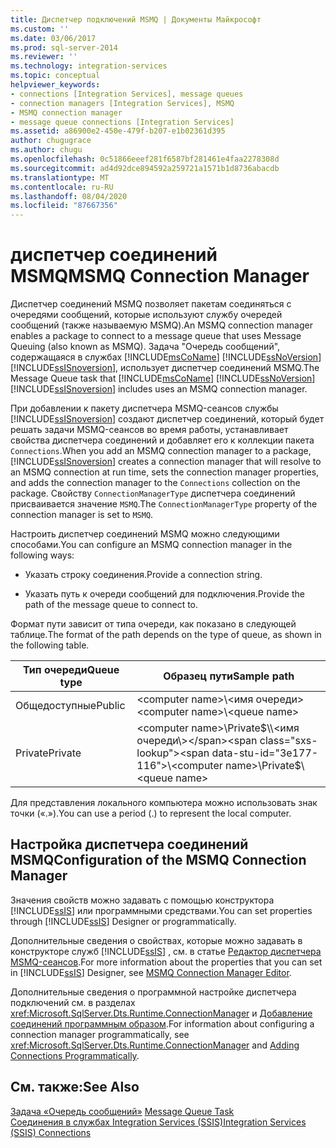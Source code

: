 ```yaml
---
title: Диспетчер подключений MSMQ | Документы Майкрософт
ms.custom: ''
ms.date: 03/06/2017
ms.prod: sql-server-2014
ms.reviewer: ''
ms.technology: integration-services
ms.topic: conceptual
helpviewer_keywords:
- connections [Integration Services], message queues
- connection managers [Integration Services], MSMQ
- MSMQ connection manager
- message queue connections [Integration Services]
ms.assetid: a86900e2-450e-479f-b207-e1b02361d395
author: chugugrace
ms.author: chugu
ms.openlocfilehash: 0c51866eeef281f6587bf281461e4faa2278308d
ms.sourcegitcommit: ad4d92dce894592a259721a1571b1d8736abacdb
ms.translationtype: MT
ms.contentlocale: ru-RU
ms.lasthandoff: 08/04/2020
ms.locfileid: "87667356"
---
```

# <a name="msmq-connection-manager"></a><span data-ttu-id="3e177-102">диспетчер соединений MSMQ</span><span class="sxs-lookup"><span data-stu-id="3e177-102">MSMQ Connection Manager</span></span>
  <span data-ttu-id="3e177-103">Диспетчер соединений MSMQ позволяет пакетам соединяться с очередями сообщений, которые используют службу очередей сообщений (также называемую MSMQ).</span><span class="sxs-lookup"><span data-stu-id="3e177-103">An MSMQ connection manager enables a package to connect to a message queue that uses Message Queuing (also known as MSMQ).</span></span> <span data-ttu-id="3e177-104">Задача "Очередь сообщений", содержащаяся в службах [!INCLUDE[msCoName](../../includes/msconame-md.md)] [!INCLUDE[ssNoVersion](../../includes/ssnoversion-md.md)] [!INCLUDE[ssISnoversion](../../includes/ssisnoversion-md.md)], использует диспетчер соединений MSMQ.</span><span class="sxs-lookup"><span data-stu-id="3e177-104">The Message Queue task that [!INCLUDE[msCoName](../../includes/msconame-md.md)] [!INCLUDE[ssNoVersion](../../includes/ssnoversion-md.md)] [!INCLUDE[ssISnoversion](../../includes/ssisnoversion-md.md)] includes uses an MSMQ connection manager.</span></span>  
  
 <span data-ttu-id="3e177-105">При добавлении к пакету диспетчера MSMQ-сеансов службы [!INCLUDE[ssISnoversion](../../includes/ssisnoversion-md.md)] создают диспетчер соединений, который будет решать задачи MSMQ-сеансов во время работы, устанавливает свойства диспетчера соединений и добавляет его к коллекции пакета `Connections`.</span><span class="sxs-lookup"><span data-stu-id="3e177-105">When you add an MSMQ connection manager to a package, [!INCLUDE[ssISnoversion](../../includes/ssisnoversion-md.md)] creates a connection manager that will resolve to an MSMQ connection at run time, sets the connection manager properties, and adds the connection manager to the `Connections` collection on the package.</span></span> <span data-ttu-id="3e177-106">Свойству `ConnectionManagerType` диспетчера соединений присваивается значение `MSMQ`.</span><span class="sxs-lookup"><span data-stu-id="3e177-106">The `ConnectionManagerType` property of the connection manager is set to `MSMQ`.</span></span>  
  
 <span data-ttu-id="3e177-107">Настроить диспетчер соединений MSMQ можно следующими способами.</span><span class="sxs-lookup"><span data-stu-id="3e177-107">You can configure an MSMQ connection manager in the following ways:</span></span>  
  
-   <span data-ttu-id="3e177-108">Указать строку соединения.</span><span class="sxs-lookup"><span data-stu-id="3e177-108">Provide a connection string.</span></span>  
  
-   <span data-ttu-id="3e177-109">Указать путь к очереди сообщений для подключения.</span><span class="sxs-lookup"><span data-stu-id="3e177-109">Provide the path of the message queue to connect to.</span></span>  
  
 <span data-ttu-id="3e177-110">Формат пути зависит от типа очереди, как показано в следующей таблице.</span><span class="sxs-lookup"><span data-stu-id="3e177-110">The format of the path depends on the type of queue, as shown in the following table.</span></span>  
  
|<span data-ttu-id="3e177-111">Тип очереди</span><span class="sxs-lookup"><span data-stu-id="3e177-111">Queue type</span></span>|<span data-ttu-id="3e177-112">Образец пути</span><span class="sxs-lookup"><span data-stu-id="3e177-112">Sample path</span></span>|  
|----------------|-----------------|  
|<span data-ttu-id="3e177-113">Общедоступные</span><span class="sxs-lookup"><span data-stu-id="3e177-113">Public</span></span>|<span data-ttu-id="3e177-114">\<computer name>\\<имя очереди\></span><span class="sxs-lookup"><span data-stu-id="3e177-114">\<computer name>\\<queue name\></span></span>|  
|<span data-ttu-id="3e177-115">Private</span><span class="sxs-lookup"><span data-stu-id="3e177-115">Private</span></span>|<span data-ttu-id="3e177-116">\<computer name>\Private$\\<имя очереди\></span><span class="sxs-lookup"><span data-stu-id="3e177-116">\<computer name>\Private$\\<queue name\></span></span>|  
  
 <span data-ttu-id="3e177-117">Для представления локального компьютера можно использовать знак точки («.»).</span><span class="sxs-lookup"><span data-stu-id="3e177-117">You can use a period (.) to represent the local computer.</span></span>  
  
## <a name="configuration-of-the-msmq-connection-manager"></a><span data-ttu-id="3e177-118">Настройка диспетчера соединений MSMQ</span><span class="sxs-lookup"><span data-stu-id="3e177-118">Configuration of the MSMQ Connection Manager</span></span>  
 <span data-ttu-id="3e177-119">Значения свойств можно задавать с помощью конструктора [!INCLUDE[ssIS](../../includes/ssis-md.md)] или программными средствами.</span><span class="sxs-lookup"><span data-stu-id="3e177-119">You can set properties through [!INCLUDE[ssIS](../../includes/ssis-md.md)] Designer or programmatically.</span></span>  
  
 <span data-ttu-id="3e177-120">Дополнительные сведения о свойствах, которые можно задавать в конструкторе служб [!INCLUDE[ssIS](../../includes/ssis-md.md)] , см. в статье [Редактор диспетчера MSMQ-сеансов](../msmq-connection-manager-editor.md).</span><span class="sxs-lookup"><span data-stu-id="3e177-120">For more information about the properties that you can set in [!INCLUDE[ssIS](../../includes/ssis-md.md)] Designer, see [MSMQ Connection Manager Editor](../msmq-connection-manager-editor.md).</span></span>  
  
 <span data-ttu-id="3e177-121">Дополнительные сведения о программной настройке диспетчера подключений см. в разделах <xref:Microsoft.SqlServer.Dts.Runtime.ConnectionManager> и [Добавление соединений программным образом](../building-packages-programmatically/adding-connections-programmatically.md).</span><span class="sxs-lookup"><span data-stu-id="3e177-121">For information about configuring a connection manager programmatically, see <xref:Microsoft.SqlServer.Dts.Runtime.ConnectionManager> and [Adding Connections Programmatically](../building-packages-programmatically/adding-connections-programmatically.md).</span></span>  
  
## <a name="see-also"></a><span data-ttu-id="3e177-122">См. также:</span><span class="sxs-lookup"><span data-stu-id="3e177-122">See Also</span></span>  
 <span data-ttu-id="3e177-123">[Задача «Очередь сообщений»](../control-flow/message-queue-task.md) </span><span class="sxs-lookup"><span data-stu-id="3e177-123">[Message Queue Task](../control-flow/message-queue-task.md) </span></span>  
 [<span data-ttu-id="3e177-124">Соединения в службах Integration Services (SSIS)</span><span class="sxs-lookup"><span data-stu-id="3e177-124">Integration Services &#40;SSIS&#41; Connections</span></span>](integration-services-ssis-connections.md)  
  
  
